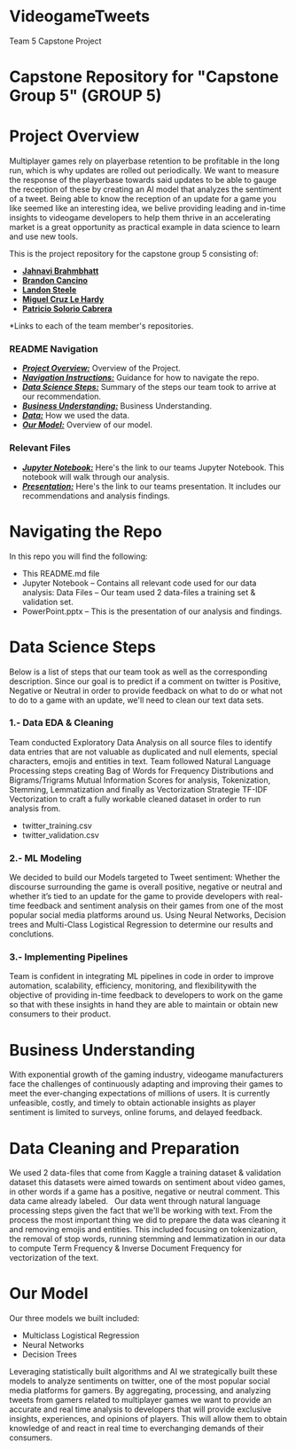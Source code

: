 
# VideogameTweets
Team 5 Capstone Project
# Capstone Repository for "Capstone Group 5" (GROUP 5)

# Project Overview

Multiplayer games rely on playerbase retention to be profitable in the long run, which is why updates are rolled out periodically. We want to measure the response of the playerbase towards said updates to be able to gauge the reception of these by creating an AI model that analyzes the sentiment of a tweet. Being able to know the reception of an update for a game you like seemed like an interesting idea, we belive providing leading and in-time insights to videogame developers to help them thrive in an accelerating market is a great opportunity as practical example in data science to learn and use new tools. 

This is the project repository for the capstone group 5 consisting of:

- [**Jahnavi Brahmbhatt**](https://github.com/Brandon-Meyer0/VideogameTweets/tree/Jahnavi)
- [**Brandon Cancino**](https://github.com/Brandon-Meyer0/VideogameTweets/tree/Brandon)
- [**Landon Steele**](https://github.com/Brandon-Meyer0/VideogameTweets/tree/landon-2)
- [**Miguel Cruz Le Hardy**](https://github.com/Brandon-Meyer0/VideogameTweets/tree/Miguel)
- [**Patricio Solorio Cabrera**](https://github.com/Brandon-Meyer0/VideogameTweets/tree/patricio)
  
*Links to each of the team member's repositories.
### README Navigation
* [***Project Overview:***](#Project-Overview) Overview of the Project.
* [***Navigation Instructions:***](#navigating-the-repo) Guidance for how to navigate the repo.
* [***Data Science Steps:***](#data-science-steps) Summary of the steps our team took to arrive at our recommendation.
* [***Business Understanding:***](#Business-Understanding) Business Understanding.
* [***Data:***](#Data-cleaning-and-preparation) How we used the data.
* [***Our Model:***](#Our-Model) Overview of our model.

### Relevant Files

* [***Jupyter Notebook:***](TweetSentimentAnalysis.ipynb) Here's the link to our teams Jupyter Notebook. This notebook will walk through our analysis.
* [***Presentation:***](https://github.com/Brandon-Meyer0/VideogameTweets/blob/edb4ab5f70e6259bd4e94cf2f819997f042c266e/Group%205%20Capstone%20Presentation%20.pdf) Here's the link to our teams presentation. It includes our recommendations and analysis findings.


# Navigating the Repo
In this repo you will find the following:
-	This README.md file
-	Jupyter Notebook – Contains all relevant code used for our data analysis: Data Files – Our team used 2 data-files a training set & validation set.
-	PowerPoint.pptx – This is the presentation of our analysis and findings.

# Data Science Steps
Below is a list of steps that our team took as well as the corresponding description. Since our goal is to predict if a comment on twitter is Positive, Negative or Neutral in order to provide feedback on what to do or what not to do to a game with an update, we'll need to clean our text data sets.

### 1.- Data EDA & Cleaning
Team conducted Exploratory Data Analysis on all source files to identify data entries that are not valuable as duplicated and null elements, special characters, emojis and entities in text. Team followed Natural Language Processing steps creating Bag of Words for Frequency Distributions and Bigrams/Trigrams Mutual Information Scores for analysis, Tokenization, Stemming, Lemmatization and finally as Vectorization Strategie TF-IDF Vectorization to craft a fully workable cleaned dataset in order to run analysis from.
-	twitter_training.csv
-	twitter_validation.csv

### 2.- ML Modeling 
We decided to build our Models targeted to Tweet sentiment: Whether the discourse surrounding the game is overall positive, negative or neutral and whether it’s tied to an update for the game to provide developers with real-time feedback and sentiment analysis on their games from one of the most popular social media platforms around us. Using Neural Networks, Decision trees and Multi-Class Logistical Regression to determine our results and conclutions.

### 3.- Implementing Pipelines 
Team is confident in integrating ML pipeline​s in code in order to improve automation, scalability, efficiency, monitoring, and flexibility​ with the objective of providing in-time feedback to developers​ to work on the game so that with these insights in hand they are able to maintain or obtain new consumers to their product.

# Business Understanding
With exponential growth of the gaming industry, videogame manufacturers face the challenges of continuously adapting and improving their games to meet the ever-changing expectations of millions of users. It is currently unfeasible, costly, and timely to obtain actionable insights as player sentiment is limited to surveys, online forums, and delayed feedback. 

# Data Cleaning and Preparation 
We used 2 data-files that come from Kaggle a training dataset & validation dataset this datasets were aimed towards on sentiment about video games, in other words if a game has a positive, negative or neutral comment. This data came already labeled.
 
Our data went through natural language processing steps given the fact that we'll be working with text. From the process the most important thing we did to prepare the data was cleaning it and removing emojis and entities. This included focusing on tokenization, the removal of stop words, running stemming and lemmatization in our data to compute Term Frequency & Inverse Document Frequency for vectorization of the text.


# Our Model
Our three models we built included: 
- Multiclass Logistical Regression
- Neural Networks
- Decision Trees
  
Leveraging statistically built algorithms and AI we strategically built these models to analyze sentiments on twitter, one of the most popular social media platforms for gamers. By aggregating, processing, and analyzing tweets from gamers related to multiplayer games we want to provide an accurate and real time analysis to developers that will provide exclusive insights, experiences, and opinions of players. This will allow them to obtain knowledge of and react in real time to everchanging demands of their consumers.




